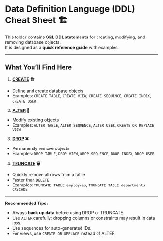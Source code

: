 # Data Definition Language (DDL) Cheat Sheet 🏗️

This folder contains **SQL DDL statements** for creating, modifying, and removing database objects.  
It is designed as a **quick reference guide** with examples.

---

## What You’ll Find Here

1. **[CREATE](create.md) 🏗️**  
- Define and create database objects
- Examples: `CREATE TABLE`, `CREATE VIEW`, `CREATE SEQUENCE`, `CREATE INDEX`, `CREATE USER`

2. **[ALTER](alter.md) 🔧**  
- Modify existing objects
- Examples: `ALTER TABLE`, `ALTER SEQUENCE`, `ALTER USER`, `CREATE OR REPLACE VIEW`

3. **[DROP](drop.md) ❌**  
- Permanently remove objects
- Examples: `DROP TABLE`, `DROP VIEW`, `DROP SEQUENCE`, `DROP INDEX`, `DROP USER`

4. **[TRUNCATE](truncate.md) 🗑️**  
- Quickly remove all rows from a table
- Faster than `DELETE`
- Examples: `TRUNCATE TABLE employees`, `TRUNCATE TABLE departments CASCADE`

---

**Recommended Tips:**
- Always **back up data** before using DROP or TRUNCATE.
- Use `ALTER` carefully; dropping columns or constraints may result in data loss.
- Use sequences for auto-generated IDs.
- For views, use `CREATE OR REPLACE` instead of ALTER.
